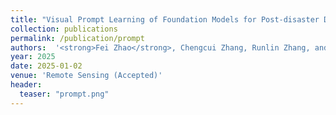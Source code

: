 ```yaml
---
title: "Visual Prompt Learning of Foundation Models for Post-disaster Damage Assessment"
collection: publications
permalink: /publication/prompt
authors:  '<strong>Fei Zhao</strong>, Chengcui Zhang, Runlin Zhang, and Tianyang Wang'
year: 2025
date: 2025-01-02  
venue: 'Remote Sensing (Accepted)'
header:
  teaser: "prompt.png"
---
```



